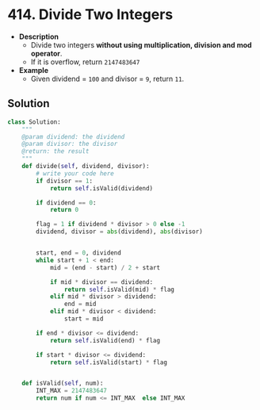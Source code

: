 # 414. Divide Two Integers

- **Description**
    - Divide two integers **without using multiplication, division and mod operator**.
    - If it is overflow, return `2147483647`
- **Example**
    - Given dividend = `100` and divisor = `9`, return `11`.


## Solution

```python
class Solution:
    """
    @param dividend: the dividend
    @param divisor: the divisor
    @return: the result
    """
    def divide(self, dividend, divisor):
        # write your code here
        if divisor == 1:
            return self.isValid(dividend)

        if dividend == 0:
            return 0

        flag = 1 if dividend * divisor > 0 else -1
        dividend, divisor = abs(dividend), abs(divisor)


        start, end = 0, dividend
        while start + 1 < end:
            mid = (end - start) / 2 + start

            if mid * divisor == dividend:
                return self.isValid(mid) * flag
            elif mid * divisor > dividend:
                end = mid
            elif mid * divisor < dividend:
                start = mid

        if end * divisor <= dividend:
            return self.isValid(end) * flag

        if start * divisor <= dividend:
            return self.isValid(start) * flag


    def isValid(self, num):
        INT_MAX = 2147483647
        return num if num <= INT_MAX  else INT_MAX
```
